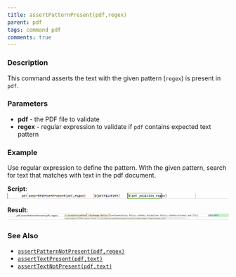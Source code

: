 ```yaml
---
title: assertPatternPresent(pdf,regex)
parent: pdf
tags: command pdf
comments: true
---
```



### Description
This command asserts the text with the given pattern (`regex`) is present in `pdf`.


### Parameters
- **pdf** \- the PDF file to validate
- **regex** \- regular expression to validate if `pdf` contains expected text pattern


### Example
Use regular expression to define the pattern. With the given pattern, search for text that matches with text in the 
pdf document.

**Script**:<br/>
![script](image/assertPatternPresent_01.png)

**Result**:<br/>
![output](image/assertPatternPresent_02.png)


### See Also
- [`assertPatternNotPresent(pdf,regex)`](assertPatternNotPresent(pdf,regex))
- [`assertTextPresent(pdf,text)`](assertTextPresent(pdf,text))
- [`assertTextNotPresent(pdf,text)`](assertTextNotPresent(pdf,text))
